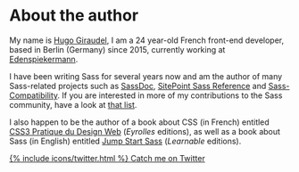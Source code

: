 
# About the author

My name is [Hugo Giraudel](http://hugogiraudel.com), I am a 24 year-old French front-end developer, based in Berlin (Germany) since 2015, currently working at [Edenspiekermann](http://edenspiekermann.com).

I have been writing Sass for several years now and am the author of many Sass-related projects such as [SassDoc](http://sassdoc.com), [SitePoint Sass Reference](http://sitepoint.com/sass-reference/) and [Sass-Compatibility](http://sass-compatibility.github.io). If you are interested in more of my contributions to the Sass community, have a look at [that list](http://github.com/HugoGiraudel/awesome-sass).

I also happen to be the author of a book about CSS (in French) entitled [CSS3 Pratique du Design Web](http://css3-pratique.fr/) (*Eyrolles* editions), as well as a book about Sass (in English) entitled [Jump Start Sass](https://learnable.com/books/jump-start-sass) (*Learnable* editions).

<div class="button-wrapper">
  <a href="https://twitter.com/{{ site.twitter_username }}" target="_blank" class="button">
    {% include icons/twitter.html %}
    Catch me on Twitter
  </a>
</div>
